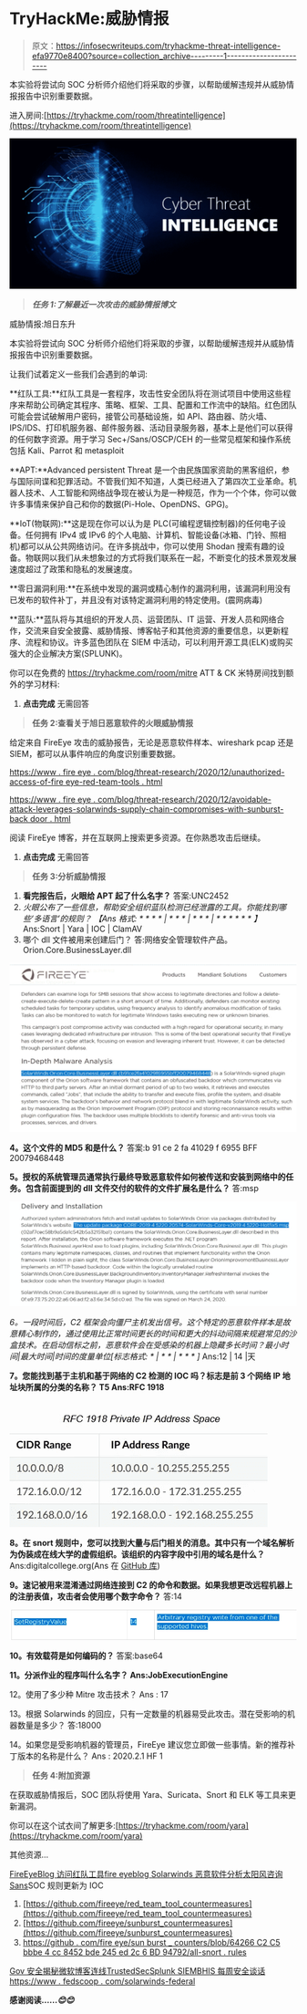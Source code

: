 # TryHackMe:威胁情报

> 原文：<https://infosecwriteups.com/tryhackme-threat-intelligence-efa9770e8400?source=collection_archive---------1----------------------->

本实验将尝试向 SOC 分析师介绍他们将采取的步骤，以帮助缓解违规并从威胁情报报告中识别重要数据。

进入房间:[https://tryhackme.com/room/threatintelligence](https://tryhackme.com/room/threatintelligence)

![](img/7925dfad2f9e7f78df0ab166b46891a0.png)

> ***任务 1:了解最近一次攻击的威胁情报博文***

威胁情报:旭日东升

本实验将尝试向 SOC 分析师介绍他们将采取的步骤，以帮助缓解违规并从威胁情报报告中识别重要数据。

让我们试着定义一些我们会遇到的单词:

**红队工具:**红队工具是一套程序，攻击性安全团队将在测试项目中使用这些程序来帮助公司确定其程序、策略、框架、工具、配置和工作流中的缺陷。红色团队可能会尝试破解用户密码，接管公司基础设施，如 API、路由器、防火墙、IPS/IDS、打印机服务器、邮件服务器、活动目录服务器，基本上是他们可以获得的任何数字资源。用于学习 Sec+/Sans/OSCP/CEH 的一些常见框架和操作系统包括 Kali、Parrot 和 metasploit

**APT:**Advanced persistent Threat 是一个由民族国家资助的黑客组织，参与国际间谍和犯罪活动。不管我们知不知道，人类已经进入了第四次工业革命。机器人技术、人工智能和网络战争现在被认为是一种规范，作为一个个体，你可以做许多事情来保护自己和你的数据(Pi-Hole、OpenDNS、GPG)。

**IoT(物联网):**这是现在你可以认为是 PLC(可编程逻辑控制器)的任何电子设备。任何拥有 IPv4 或 IPv6 的个人电脑、计算机、智能设备(冰箱、门铃、照相机)都可以从公共网络访问。在许多挑战中，你可以使用 Shodan 搜索有趣的设备。物联网以我们从未想象过的方式将我们联系在一起，不断变化的技术景观发展速度超过了政策和隐私的发展速度。

**零日漏洞利用:**在系统中发现的漏洞或精心制作的漏洞利用，该漏洞利用没有已发布的软件补丁，并且没有对该特定漏洞利用的特定使用。(震网病毒)

**蓝队:**蓝队将与其组织的开发人员、运营团队、IT 运营、开发人员和网络合作，交流来自安全披露、威胁情报、博客帖子和其他资源的重要信息，以更新程序、流程和协议。许多蓝色团队在 SIEM 中活动，可以利用开源工具(ELK)或购买强大的企业解决方案(SPLUNK)。

你可以在免费的 https://tryhackme.com/room/mitre ATT & CK 米特房间找到额外的学习材料:

1.  **点击完成** 无需回答

> **任务 2:查看关于旭日恶意软件的火眼威胁情报**

给定来自 FireEye 攻击的威胁报告，无论是恶意软件样本、wireshark pcap 还是 SIEM，都可以从事件响应的角度识别重要数据。

[https://www . fire eye . com/blog/threat-research/2020/12/unauthorized-access-of-fire eye-red-team-tools . html](https://www.fireeye.com/blog/threat-research/2020/12/unauthorized-access-of-fireeye-red-team-tools.html)

[https://www . fire eye . com/blog/threat-research/2020/12/avoidable-attack-leverages-solarwinds-supply-chain-compromises-with-sunburst-back door . html](https://www.fireeye.com/blog/threat-research/2020/12/evasive-attacker-leverages-solarwinds-supply-chain-compromises-with-sunburst-backdoor.html)

阅读 FireEye 博客，并在互联网上搜索更多资源。在你熟悉攻击后继续。

1.  **点击完成** 无需回答

> **任务 3:分析威胁情报**

1.  **看完报告后，火眼给 APT 起了什么名字？** 答案:UNC2452
2.  **火眼公布了一些信息，帮助安全组织蓝队检测已经泄露的工具。你能找到哪些‘多语言’的规则？
    【Ans 格式:* * * * * | * * * | * * * | * * * * * * *】** Ans:Snort | Yara | IOC | ClamAV
3.  哪个 dll 文件被用来创建后门？
    答:网络安全管理软件产品。Orion.Core.BusinessLayer.dll

![](img/631a9e4f36c5e687554a35818478a3e4.png)

**4。这个文件的 MD5 和是什么？** 答案:b 91 ce 2 fa 41029 f 6955 BFF 20079468448

**5。授权的系统管理员通常执行最终导致恶意软件如何被传送和安装到网络中的任务。包含前面提到的 dll 文件交付的软件的文件扩展名是什么？** 答:msp

![](img/e9dcb1958eca32c3c5d10b9c4a0af147.png)

**6。一段时间后，C2 框架会向僵尸主机发出信号。这个特定的恶意软件样本是故意精心制作的，通过使用比正常时间更长的时间和更大的抖动间隔来规避常见的沙盒技术。在启动信标之前，恶意软件会在受感染的机器上隐藏多长时间？最小时间|最大时间|时间的度量单位[标志格式:* * | * * | * * * *]** Ans:12 | 14 |天

**7。您能找到基于主机和基于网络的 C2 检测的 IOC 吗？标志是前 3 个网络 IP 地址块所属的分类的名称？
T5 Ans:RFC 1918**

![](img/1a5aaf167d919baa6f7ab6f1a27da8f0.png)

**8。在 snort 规则中，您可以找到大量与后门相关的消息。其中只有一个域名解析为伪装成在线大学的虚假组织。该组织的内容字段中引用的域名是什么？** Ans:digitalcollege.org(Ans 在 [GitHub 库](https://github.com/fireeye/sunburst_countermeasures/blob/main/all-snort.rules))

**9。速记被用来混淆通过网络连接到 C2 的命令和数据。如果我想更改远程机器上的注册表值，攻击者会使用哪个数字命令？** 答:14

![](img/5e61653cede6c66a3dd69c0c36864981.png)

**10。有效载荷是如何编码的？** 答案:base64

**11。分派作业的程序叫什么名字？
Ans:JobExecutionEngine**

12。使用了多少种 Mitre 攻击技术？
Ans : 17

13。根据 Solarwinds 的回应，只有一定数量的机器易受此攻击。潜在受影响的机器数量是多少？
答:18000

14。如果您是受影响机器的管理员，FireEye 建议您立即做一些事情。新的推荐补丁版本的名称是什么？
Ans : 2020.2.1 HF 1

> **任务 4:附加资源**

在获取威胁情报后，SOC 团队将使用 Yara、Suricata、Snort 和 ELK 等工具来更新漏洞。

你可以在这个试衣间了解更多:[https://tryhackme.com/room/yara](https://tryhackme.com/room/yara)

其他资源…

[FireEyeBlog 访问红队工具](https://www.fireeye.com/blog/threat-research/2020/12/unauthorized-access-of-fireeye-red-team-tools.html)[fire eyeblog Solarwinds 恶意软件分析](https://www.fireeye.com/blog/threat-research/2020/12/evasive-attacker-leverages-solarwinds-supply-chain-compromises-with-sunburst-backdoor.html)[太阳风咨询](https://www.solarwinds.com/securityadvisory)[Sans](https://www.sans.org/webcasts/emergency-webcast-about-solarwinds-supply-chain-attack-118015)SOC 规则更新为 IOC

1.  [https://github.com/fireeye/red_team_tool_countermeasures](https://github.com/fireeye/red_team_tool_countermeasures)
2.  [https://github.com/fireeye/sunburst_countermeasures](https://github.com/fireeye/sunburst_countermeasures)
3.  [https://github . com/fire eye/sun burst _ counters/blob/64266 C2 C5 bbbe 4 cc 8452 bde 245 ed 2c 6 BD 94792/all-snort . rules](https://github.com/fireeye/sunburst_countermeasures/blob/64266c2c2c5bbbe4cc8452bde245ed2c6bd94792/all-snort.rules)

[Gov 安全揭秘](https://www.sec.gov/ix?doc=/Archives/edgar/data/1739942/000162828020017451/swi-20201214.htm)[微软博客](https://msrc-blog.microsoft.com/2020/12/13/customer-guidance-on-recent-nation-state-cyber-attacks/)[连线](https://www.wired.com/story/russia-solarwinds-supply-chain-hack-commerce-treasury/)[TrustedSec](https://www.trustedsec.com/blog/solarwinds-orion-and-unc2452-summary-and-recommendations/)[Splunk SIEM](https://www.splunk.com/en_us/blog/security/sunburst-backdoor-detections-in-splunk.html)[BHIS 每周安全谈话](https://www.youtube.com/watch?v=QZOW0itnyLU&t=1710s)[https://www . fedscoop . com/solarwinds-federal](https://www.fedscoop.com/solarwinds-federal-footprint-nightmare/)

**感谢阅读……*😊😊***